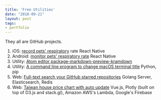```yaml
---
title: 'Free Utilities'
date: "2018-09-21"
layout: post
tags:
- portfolio
---
```


They all are GitHub projects.

1. iOS: [record pets' respiratory](https://itunes.apple.com/us/app/maolife/id1397714182) rate React Native
2. Android: [monitor pets' respiratory rate](https://play.google.com/store/apps/details?id=com.maolife) React Native
3. Utility: [Atom editor package-markdown-preview-kramdown](https://atom.io/packages/markdown-preview-kramdown)
4. Utility: [A command line program to change macOS terminal title](https://pypi.org/project/termtitle/) Python, pip
5. Web: [Full-text search your GitHub starred repositories](https://searchgithub.herokuapp.com/) Golang Server, Elasticsearch, Redis
6. Web: [Taiwan house price chart with auto update](https://grimmer.io/Taiwan-house-price-chart/) Vue.js, Plotly (built on top of D3.js and stack.gl), Amazon AWS's Lambda, Google's Firebase
